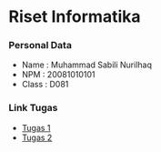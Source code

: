 # Riset Informatika

### Personal Data

- Name : Muhammad Sabili Nurilhaq
- NPM : 20081010101
- Class : D081

### Link Tugas

- [Tugas 1](https://github.com/abilsabili50/riset-informatika/blob/main/tugas1.md)
- [Tugas 2](https://github.com/abilsabili50/riset-informatika/blob/main/tugas2.md)
